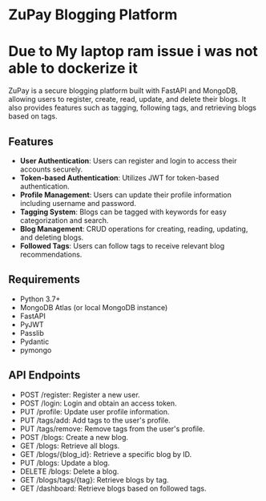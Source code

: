 # ZuPay Blogging Platform
# Due to My laptop ram issue i was not able to dockerize it
ZuPay is a secure blogging platform built with FastAPI and MongoDB, allowing users to register, create, read, update, and delete their blogs. It also provides features such as tagging, following tags, and retrieving blogs based on tags.

## Features

- **User Authentication**: Users can register and login to access their accounts securely.
- **Token-based Authentication**: Utilizes JWT for token-based authentication.
- **Profile Management**: Users can update their profile information including username and password.
- **Tagging System**: Blogs can be tagged with keywords for easy categorization and search.
- **Blog Management**: CRUD operations for creating, reading, updating, and deleting blogs.
- **Followed Tags**: Users can follow tags to receive relevant blog recommendations.


## Requirements

- Python 3.7+
- MongoDB Atlas (or local MongoDB instance)
- FastAPI
- PyJWT
- Passlib
- Pydantic
- pymongo


## API Endpoints
- POST /register: Register a new user.
- POST /login: Login and obtain an access token.
- PUT /profile: Update user profile information.
- PUT /tags/add: Add tags to the user's profile.
- PUT /tags/remove: Remove tags from the user's profile.
- POST /blogs: Create a new blog.
- GET /blogs: Retrieve all blogs.
- GET /blogs/{blog_id}: Retrieve a specific blog by ID.
- PUT /blogs: Update a blog.
- DELETE /blogs: Delete a blog.
- GET /blogs/tags/{tag}: Retrieve blogs by tag.
- GET /dashboard: Retrieve blogs based on followed tags.

